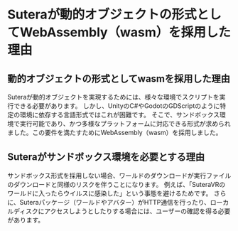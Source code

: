 # Suteraが動的オブジェクトの形式としてWebAssembly（wasm）を採用した理由
## 動的オブジェクトの形式としてwasmを採用した理由 
Suteraが動的オブジェクトを実現するためには、様々な環境でスクリプトを実行できる必要があります。
しかし、UnityのC#やGodotのGDScriptのように特定の環境に依存する言語形式ではこれが困難です。
そこで、サンドボックス環境で実行可能であり、かつ多様なプラットフォームに対応できる形式が求められました。この要件を満たすためにWebAssembly（wasm）を採用しました。
## Suteraがサンドボックス環境を必要とする理由
サンドボックス形式を採用しない場合、ワールドのダウンロードが実行ファイルのダウンロードと同様のリスクを伴うことになります。
例えば、「SuteraVRのワールドに入ったらウイルスに感染した」という事態を避けるためです。
さらに、Suteraパッケージ（ワールドやアバター）がHTTP通信を行ったり、ローカルディスクにアクセスしようとしたりする場合には、ユーザーの確認を得る必要があります。
